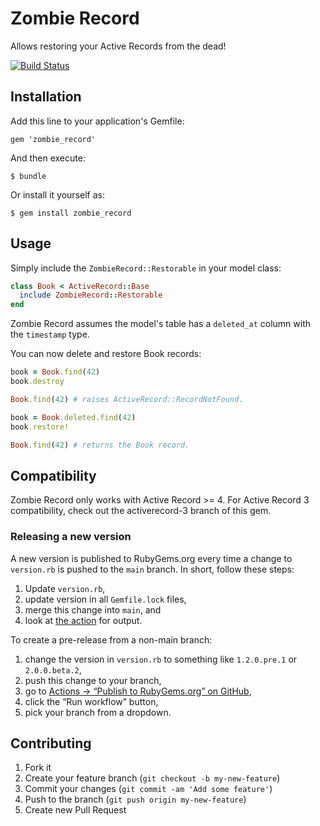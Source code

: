 # Zombie Record

Allows restoring your Active Records from the dead!

[![Build Status](https://github.com/zendesk/zombie_record/workflows/CI/badge.svg)](https://github.com/zendesk/zombie_record/actions?query=workflow%3ACI)

## Installation

Add this line to your application's Gemfile:

    gem 'zombie_record'

And then execute:

    $ bundle

Or install it yourself as:

    $ gem install zombie_record

## Usage

Simply include the `ZombieRecord::Restorable` in your model class:

```ruby
class Book < ActiveRecord::Base
  include ZombieRecord::Restorable
end
```

Zombie Record assumes the model's table has a `deleted_at` column with the `timestamp` type.

You can now delete and restore Book records:

```ruby
book = Book.find(42)
book.destroy

Book.find(42) # raises ActiveRecord::RecordNotFound.

book = Book.deleted.find(42)
book.restore!

Book.find(42) # returns the Book record.
```

## Compatibility

Zombie Record only works with Active Record >= 4. For Active Record 3 compatibility, check out the activerecord-3 branch of this gem.

### Releasing a new version
A new version is published to RubyGems.org every time a change to `version.rb` is pushed to the `main` branch.
In short, follow these steps:
1. Update `version.rb`,
2. update version in all `Gemfile.lock` files,
3. merge this change into `main`, and
4. look at [the action](https://github.com/zendesk/zombie_record/actions/workflows/publish.yml) for output.

To create a pre-release from a non-main branch:
1. change the version in `version.rb` to something like `1.2.0.pre.1` or `2.0.0.beta.2`,
2. push this change to your branch,
3. go to [Actions → “Publish to RubyGems.org” on GitHub](https://github.com/zendesk/zombie_record/actions/workflows/publish.yml),
4. click the “Run workflow” button,
5. pick your branch from a dropdown.

## Contributing

1. Fork it
2. Create your feature branch (`git checkout -b my-new-feature`)
3. Commit your changes (`git commit -am 'Add some feature'`)
4. Push to the branch (`git push origin my-new-feature`)
5. Create new Pull Request
